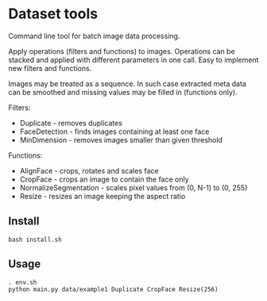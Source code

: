 # Dataset tools

Command line tool for batch image data processing.  

Apply operations (filters and functions) to images. Operations can be stacked and applied with different parameters in one call. Easy to implement new filters and functions.  

Images may be treated as a sequence. In such case extracted meta data can be smoothed and missing values may be filled in (functions only).

Filters:
- Duplicate - removes duplicates
- FaceDetection - finds images containing at least one face
- MinDimension - removes images smaller than given threshold

Functions:
- AlignFace - crops, rotates and scales face 
- CropFace - crops an image to contain the face only
- NormalizeSegmentation - scales pixel values from (0, N-1) to (0, 255)
- Resize - resizes an image keeping the aspect ratio

## Install

```
bash install.sh
```

## Usage

```
. env.sh
python main.py data/example1 Duplicate CropFace Resize(256)
```
